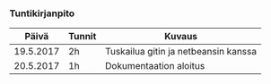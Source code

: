 ### Tuntikirjanpito
Päivä | Tunnit | Kuvaus
--------------- | ----- | ------
19.5.2017 | 2h | Tuskailua gitin ja netbeansin kanssa
20.5.2017 | 1h | Dokumentaation aloitus
